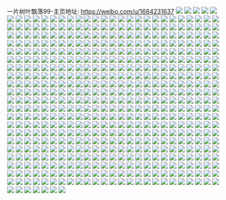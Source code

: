 一片树叶飘落99-主页地址: https://weibo.com/u/1684231637 
![](https://wx4.sinaimg.cn/mw2000/646355d5ly1h9kigcrypsj21o0280b2d.jpg) 
![](https://wx4.sinaimg.cn/mw2000/646355d5ly1h9kigflo78j21o0280npf.jpg) 
![](https://wx4.sinaimg.cn/mw2000/646355d5ly1h9kighorqaj22802yob2b.jpg) 
![](https://wx4.sinaimg.cn/mw2000/646355d5ly1h9kigk0htmj21o0280nph.jpg) 
![](https://wx4.sinaimg.cn/mw2000/646355d5ly1h9kigmi96xj22802you0z.jpg) 
![](https://wx4.sinaimg.cn/mw2000/646355d5ly1h9kigochalj22801o0npf.jpg) 
![](https://wx4.sinaimg.cn/mw2000/646355d5ly1h9kigq9vq2j21o0280npf.jpg) 
![](https://wx4.sinaimg.cn/mw2000/646355d5ly1h9kigrd4dqj21o0280x6q.jpg) 
![](https://wx4.sinaimg.cn/mw2000/646355d5ly1h9kigs200lj21o0280hdt.jpg) 
![](https://wx4.sinaimg.cn/mw2000/646355d5ly1h9kiknyrptj20u0140126.jpg) 
![](https://wx4.sinaimg.cn/mw2000/646355d5ly1h9kig9hw0wj23402c0npe.jpg) 
![](https://wx4.sinaimg.cn/mw2000/646355d5ly1h9kihrwtxmj22801o0kjl.jpg) 
![](https://wx4.sinaimg.cn/mw2000/646355d5ly1h8pxxrobrej20tz139gw0.jpg) 
![](https://wx4.sinaimg.cn/mw2000/646355d5ly1h8pxttciffj22802yo1kz.jpg) 
![](https://wx4.sinaimg.cn/mw2000/646355d5ly1h8pxxs34sij20u0140dpk.jpg) 
![](https://wx4.sinaimg.cn/mw2000/646355d5ly1h5lpmn5jdwj22802yox6s.jpg) 
![](https://wx4.sinaimg.cn/mw2000/646355d5ly1h5lplrebc3j21o0280x6r.jpg) 
![](https://wx4.sinaimg.cn/mw2000/646355d5ly1h5lplhp803j21o02804qt.jpg) 
![](https://wx4.sinaimg.cn/mw2000/646355d5ly1h5lplvd5xcj21o02807wk.jpg) 
![](https://wx4.sinaimg.cn/mw2000/646355d5ly1h5lpl8ctdpj21o02801l0.jpg) 
![](https://wx4.sinaimg.cn/mw2000/646355d5ly1h5lplyi9txj21o0280hdv.jpg) 
![](https://wx4.sinaimg.cn/mw2000/646355d5ly1h5lpmvgdtmj22802yoe84.jpg) 
![](https://wx4.sinaimg.cn/mw2000/646355d5ly1h5lpm53473j21o02807wl.jpg) 
![](https://wx4.sinaimg.cn/mw2000/646355d5ly1h5lpll23q1j21ly236u0z.jpg) 
![](https://wx4.sinaimg.cn/mw2000/646355d5ly1h5lpm9tzksj22802you10.jpg) 
![](https://wx4.sinaimg.cn/mw2000/646355d5ly1h5lplodf4dj21o0280x6r.jpg) 
![](https://wx4.sinaimg.cn/mw2000/646355d5ly1h5lpl53ho4j22802yokjo.jpg) 
![](https://wx4.sinaimg.cn/mw2000/646355d5ly1h5lpm1fjdkj21o0280u0z.jpg) 
![](https://wx4.sinaimg.cn/mw2000/646355d5ly1h5lpmhokp9j21o0280kjn.jpg) 
![](https://wx4.sinaimg.cn/mw2000/646355d5ly1h5lpmztbjrj22802yonpg.jpg) 
![](https://wx4.sinaimg.cn/mw2000/646355d5ly1h4afxdw7uuj22802yonpg.jpg) 
![](https://wx4.sinaimg.cn/mw2000/646355d5ly1h4afxgt16fj21o02801ky.jpg) 
![](https://wx4.sinaimg.cn/mw2000/646355d5ly1h4afxb57auj228030vx6s.jpg) 
![](https://wx4.sinaimg.cn/mw2000/646355d5ly1h4afxf15ddj21o0280hdu.jpg) 
![](https://wx4.sinaimg.cn/mw2000/646355d5ly1h4ag27ckdlj20u0127tu9.jpg) 
![](https://wx4.sinaimg.cn/mw2000/646355d5ly1h4afx7hskcj21o0280u0x.jpg) 
![](https://wx4.sinaimg.cn/mw2000/646355d5ly1h4ag0g3d8gj21o02807wi.jpg) 
![](https://wx4.sinaimg.cn/mw2000/646355d5ly1h4afxkhyukj227y2wy4qs.jpg) 
![](https://wx4.sinaimg.cn/mw2000/646355d5ly1h4afxfyltij21o02801ky.jpg) 
![](https://wx4.sinaimg.cn/mw2000/646355d5ly1h4afxlcphzj21o02801ky.jpg) 
![](https://wx4.sinaimg.cn/mw2000/646355d5ly1h4afxnm09lj227p2uynpg.jpg) 
![](https://wx4.sinaimg.cn/mw2000/646355d5ly1h4afxhn2zhj21o0280e82.jpg) 
![](https://wx4.sinaimg.cn/mw2000/646355d5ly1h4ag0jdk80j22802yohdw.jpg) 
![](https://wx4.sinaimg.cn/mw2000/646355d5ly1h4afxorn7hj21o02804qq.jpg) 
![](https://wx4.sinaimg.cn/mw2000/646355d5ly1h4afxqg6aej22802yo7wi.jpg) 
![](https://wx4.sinaimg.cn/mw2000/646355d5ly1h4afxrcb2yj22c0340npe.jpg) 
![](https://wx4.sinaimg.cn/mw2000/646355d5ly1h4ag0krlj9j21o0280qv6.jpg) 
![](https://wx4.sinaimg.cn/mw2000/646355d5ly1h4ag1e024wj21o0280x6p.jpg) 
![](https://wx4.sinaimg.cn/mw2000/646355d5ly1h4afpeaz9fj228030rx6r.jpg) 
![](https://wx4.sinaimg.cn/mw2000/646355d5ly1h4afpux5lhj21jk15o4qp.jpg) 
![](https://wx4.sinaimg.cn/mw2000/646355d5ly1h4afpbgt3aj2280327x6s.jpg) 
![](https://wx4.sinaimg.cn/mw2000/646355d5ly1h4afpkititj224w2ve4qs.jpg) 
![](https://wx4.sinaimg.cn/mw2000/646355d5ly1h4afpugabhj21o02804qq.jpg) 
![](https://wx4.sinaimg.cn/mw2000/646355d5ly1h4afo4f9uuj22802yonpg.jpg) 
![](https://wx4.sinaimg.cn/mw2000/646355d5ly1h4afpvdjz9j20u00suapw.jpg) 
![](https://wx4.sinaimg.cn/mw2000/646355d5ly1h4afppc5icj21o0280b2a.jpg) 
![](https://wx4.sinaimg.cn/mw2000/646355d5ly1h4afpoat13j22802yohdw.jpg) 
![](https://wx4.sinaimg.cn/mw2000/646355d5ly1h4afpgy87dj22802ubkjo.jpg) 
![](https://wx4.sinaimg.cn/mw2000/646355d5ly1h3b7qrrvbij21k022o1kx.jpg) 
![](https://wx4.sinaimg.cn/mw2000/646355d5ly1h3b7qsk6b3j21yb2y1e82.jpg) 
![](https://wx4.sinaimg.cn/mw2000/646355d5ly1h3b7qr888mj21mb22o7wh.jpg) 
![](https://wx4.sinaimg.cn/mw2000/646355d5ly1h3b7qt4e53j222o3404qp.jpg) 
![](https://wx4.sinaimg.cn/mw2000/646355d5ly1h3b7qub7aaj222o340u0x.jpg) 
![](https://wx4.sinaimg.cn/mw2000/646355d5ly1h3b7r9nfkzj220732qhdt.jpg) 
![](https://wx4.sinaimg.cn/mw2000/646355d5ly1h2uf8stbupj20j40j43zj.jpg) 
![](https://wx4.sinaimg.cn/mw2000/646355d5ly1h2uf8t0clvj20j40j4t9f.jpg) 
![](https://wx4.sinaimg.cn/mw2000/646355d5ly1h2uf8t5xidj20j40j4dge.jpg) 
![](https://wx4.sinaimg.cn/mw2000/646355d5ly1h2ugaj56o2j20tu13uako.jpg) 
![](https://wx4.sinaimg.cn/mw2000/646355d5ly1h2ugag12ozj20u015q7le.jpg) 
![](https://wx4.sinaimg.cn/mw2000/646355d5ly1h2ugaioa01j20tu13u14g.jpg) 
![](https://wx4.sinaimg.cn/mw2000/646355d5ly1h2uf8xn2muj20ku0kugnk.jpg) 
![](https://wx4.sinaimg.cn/mw2000/646355d5ly1h2uf8slp6mj20ku0ku769.jpg) 
![](https://wx4.sinaimg.cn/mw2000/646355d5ly1h2uf8xt5hej20ku0kugnl.jpg) 
![](https://wx4.sinaimg.cn/mw2000/646355d5ly1h22o3g0vzij20u01hcanj.jpg) 
![](https://wx4.sinaimg.cn/mw2000/646355d5ly1h1od1f45q6j234022oqv5.jpg) 
![](https://wx4.sinaimg.cn/mw2000/646355d5ly1gzp4vswk66j20tb0n3wly.jpg) 
![](https://wx4.sinaimg.cn/mw2000/646355d5ly1gzp4vsmam4j20u00qxjy2.jpg) 
![](https://wx4.sinaimg.cn/mw2000/646355d5ly1gzjr2624cdj21o02801ky.jpg) 
![](https://wx4.sinaimg.cn/mw2000/646355d5ly1gzhnctr5wnj21hc0u0dr7.jpg) 
![](https://wx4.sinaimg.cn/mw2000/646355d5ly1gzhncsos4zj20po19mgt7.jpg) 
![](https://wx4.sinaimg.cn/mw2000/646355d5ly1gzhnct15p9j21010kadlc.jpg) 
![](https://wx4.sinaimg.cn/mw2000/646355d5ly1gzhnctikvhj20u01hcaj1.jpg) 
![](https://wx4.sinaimg.cn/mw2000/646355d5ly1gzhncsvxz8j21hc0u0n4r.jpg) 
![](https://wx4.sinaimg.cn/mw2000/646355d5ly1gzhnctx83rj210g0ki43s.jpg) 
![](https://wx4.sinaimg.cn/mw2000/646355d5ly1gzerjorys9j20u0159te5.jpg) 
![](https://wx4.sinaimg.cn/mw2000/646355d5ly1gzerjnwxnqj20zk0qoq9p.jpg) 
![](https://wx4.sinaimg.cn/mw2000/646355d5ly1gzerjo31ilj21400u07a4.jpg) 
![](https://wx4.sinaimg.cn/mw2000/646355d5ly1gzerjo8c0aj20u0140gu0.jpg) 
![](https://wx4.sinaimg.cn/mw2000/646355d5ly1gzerjog017j20u0140wnr.jpg) 
![](https://wx4.sinaimg.cn/mw2000/646355d5ly1gzerjomnbqj20u00zqwkx.jpg) 
![](https://wx4.sinaimg.cn/mw2000/646355d5ly1gzerjozne9j20u0190799.jpg) 
![](https://wx4.sinaimg.cn/mw2000/646355d5ly1gzerjnp5tqj20u00u0gpl.jpg) 
![](https://wx4.sinaimg.cn/mw2000/646355d5ly1gzerjp64r8j20u014010h.jpg) 
![](https://wx4.sinaimg.cn/mw2000/646355d5ly1gzerjpc3uqj20u0140jx4.jpg) 
![](https://wx4.sinaimg.cn/mw2000/646355d5ly1gzeru3dcqyj21400u0x5p.jpg) 
![](https://wx4.sinaimg.cn/mw2000/646355d5ly1gzeru46n9ij22801o07wj.jpg) 
![](https://wx4.sinaimg.cn/mw2000/646355d5ly1gzeru51sj8j22801o04qr.jpg) 
![](https://wx4.sinaimg.cn/mw2000/646355d5ly1gzeru5va0fj21o0280hdu.jpg) 
![](https://wx4.sinaimg.cn/mw2000/646355d5ly1gzeru6vh8sj22801o0qv7.jpg) 
![](https://wx4.sinaimg.cn/mw2000/646355d5ly1gzeru7q9omj21o0280b2b.jpg) 
![](https://wx4.sinaimg.cn/mw2000/646355d5ly1gz4rkt36w2j22802yox6q.jpg) 
![](https://wx4.sinaimg.cn/mw2000/646355d5ly1gz4rktqyelj217m0wqqho.jpg) 
![](https://wx4.sinaimg.cn/mw2000/646355d5ly1gz4rku96ifj21o0280e82.jpg) 
![](https://wx4.sinaimg.cn/mw2000/646355d5ly1gz4rl5ujo9j21o0280qv5.jpg) 
![](https://wx4.sinaimg.cn/mw2000/646355d5ly1gz4rkwto5lj21o0280x6p.jpg) 
![](https://wx4.sinaimg.cn/mw2000/646355d5ly1gz4rkxq7faj22c0340b2a.jpg) 
![](https://wx4.sinaimg.cn/mw2000/646355d5ly1gz4rkywmmfj22c03401kz.jpg) 
![](https://wx4.sinaimg.cn/mw2000/646355d5ly1gz4rl060cej22801o0b2a.jpg) 
![](https://wx4.sinaimg.cn/mw2000/646355d5ly1gz4rl12wxzj21o0280e82.jpg) 
![](https://wx4.sinaimg.cn/mw2000/646355d5ly1gz4rl2rszij22c03401kz.jpg) 
![](https://wx4.sinaimg.cn/mw2000/646355d5ly1gz4rl4841mj22c0340qv7.jpg) 
![](https://wx4.sinaimg.cn/mw2000/646355d5ly1gz4rl58twij22801o0b2a.jpg) 
![](https://wx4.sinaimg.cn/mw2000/646355d5ly1gz4rl6he6lj21o02807wi.jpg) 
![](https://wx4.sinaimg.cn/mw2000/646355d5ly1gz4rl79ly1j23402c0npe.jpg) 
![](https://wx4.sinaimg.cn/mw2000/646355d5ly1gz4rl8apljj21o0280x6p.jpg) 
![](https://wx4.sinaimg.cn/mw2000/646355d5ly1gz4rl9xbmqj21o0280kjn.jpg) 
![](https://wx4.sinaimg.cn/mw2000/646355d5ly1gz4rmurx13j22801o01ky.jpg) 
![](https://wx4.sinaimg.cn/mw2000/646355d5ly1gz4rng98j3j20zo1bkkfp.jpg) 
![](https://wx4.sinaimg.cn/mw2000/646355d5ly1gyyeaimk39j20u01ikq8l.jpg) 
![](https://wx4.sinaimg.cn/mw2000/646355d5ly1gyxeget72jj21o0280qv7.jpg) 
![](https://wx4.sinaimg.cn/mw2000/646355d5ly1gyxegflaycj21xp2kwe82.jpg) 
![](https://wx4.sinaimg.cn/mw2000/646355d5ly1gyxeghu0s0j223z2nz1kz.jpg) 
![](https://wx4.sinaimg.cn/mw2000/646355d5ly1gyxegghep9j21901gm7wh.jpg) 
![](https://wx4.sinaimg.cn/mw2000/646355d5ly1gyxegk8ze5j22802yohdu.jpg) 
![](https://wx4.sinaimg.cn/mw2000/646355d5ly1gyxegh47u8j227k2y7npe.jpg) 
![](https://wx4.sinaimg.cn/mw2000/646355d5ly1gyxegimapqj227k2y71kz.jpg) 
![](https://wx4.sinaimg.cn/mw2000/646355d5ly1gyxegg2zapj21o02i0kjl.jpg) 
![](https://wx4.sinaimg.cn/mw2000/646355d5ly1gyxegjm1q3j22802r71kz.jpg) 
![](https://wx4.sinaimg.cn/mw2000/646355d5ly1gyo567f1djj21400u0gua.jpg) 
![](https://wx4.sinaimg.cn/mw2000/646355d5ly1gyo5676n67j21400u079k.jpg) 
![](https://wx4.sinaimg.cn/mw2000/646355d5ly1gyaykygiqzj22560zou0x.jpg) 
![](https://wx4.sinaimg.cn/mw2000/646355d5ly1gyayl0njz0j208x06o0sr.jpg) 
![](https://wx4.sinaimg.cn/mw2000/646355d5ly1gxxlq3p1ipj23402c0npe.jpg) 
![](https://wx4.sinaimg.cn/mw2000/646355d5ly1gxxlq2azybj23402e2npe.jpg) 
![](https://wx4.sinaimg.cn/mw2000/646355d5ly1gxxlq4rrktj21o02801ky.jpg) 
![](https://wx4.sinaimg.cn/mw2000/646355d5ly1gxxlq2pfz0j21wv2717wi.jpg) 
![](https://wx4.sinaimg.cn/mw2000/646355d5ly1gxij33v4vlj22802yo7wi.jpg) 
![](https://wx4.sinaimg.cn/mw2000/646355d5ly1gx03omks90j21400u01kx.jpg) 
![](https://wx4.sinaimg.cn/mw2000/646355d5ly1gx03onbr3nj21o0280e83.jpg) 
![](https://wx4.sinaimg.cn/mw2000/646355d5ly1gx03olyhcxj22801o0u0y.jpg) 
![](https://wx4.sinaimg.cn/mw2000/646355d5ly1gx03oo5mfej21o0280e83.jpg) 
![](https://wx4.sinaimg.cn/mw2000/646355d5ly1gx03prh8zgj20u01000xc.jpg) 
![](https://wx4.sinaimg.cn/mw2000/646355d5ly1gx03pro99xj20u012uahs.jpg) 
![](https://wx4.sinaimg.cn/mw2000/001PYRAply1gveweljfr0j62801o07wi02.jpg) 
![](https://wx4.sinaimg.cn/mw2000/001PYRAply1gvewejl0efj62801o0npe02.jpg) 
![](https://wx4.sinaimg.cn/mw2000/001PYRAply1gvewei61o6j61o0280e8202.jpg) 
![](https://wx4.sinaimg.cn/mw2000/001PYRAply1gvewej41enj61o0280b2a02.jpg) 
![](https://wx4.sinaimg.cn/mw2000/001PYRAply1gvewekjomoj62802yoe8302.jpg) 
![](https://wx4.sinaimg.cn/mw2000/001PYRAply1gveweh209gj61j220ib2a02.jpg) 
![](https://wx4.sinaimg.cn/mw2000/001PYRAply1gvewejzjbvj61o0280x6q02.jpg) 
![](https://wx4.sinaimg.cn/mw2000/001PYRAply1gvewel28j5j62802yob2b02.jpg) 
![](https://wx4.sinaimg.cn/mw2000/001PYRAply1gvewen5vfpj62802yoe8302.jpg) 
![](https://wx4.sinaimg.cn/mw2000/001PYRAply1gvewem42mtj62801o0b2a02.jpg) 
![](https://wx4.sinaimg.cn/mw2000/001PYRAply1gvewemikbrj62801o0npd02.jpg) 
![](https://wx4.sinaimg.cn/mw2000/001PYRAply1gvewfg0p6mj61o0280u0y02.jpg) 
![](https://wx4.sinaimg.cn/mw2000/001PYRAply1gvewff5lz1j61o02801ky02.jpg) 
![](https://wx4.sinaimg.cn/mw2000/001PYRAply1gvagndg87oj61o02807wi02.jpg) 
![](https://wx4.sinaimg.cn/mw2000/001PYRAply1gvagndzi0nj61o0280b2a02.jpg) 
![](https://wx4.sinaimg.cn/mw2000/001PYRAply1gvagnekvf0j61o0280e8202.jpg) 
![](https://wx4.sinaimg.cn/mw2000/001PYRAply1gv7egzhxd9j62802yo4qr02.jpg) 
![](https://wx4.sinaimg.cn/mw2000/001PYRAply1gv7ehx724xj62c03407wi02.jpg) 
![](https://wx4.sinaimg.cn/mw2000/001PYRAply1gv4w1e4ifyj62802zrb2a02.jpg) 
![](https://wx4.sinaimg.cn/mw2000/001PYRAply1gv4vya3d9ij60s30xudni02.jpg) 
![](https://wx4.sinaimg.cn/mw2000/646355d5ly1gv4w1det7pj21o0280b29.jpg) 
![](https://wx4.sinaimg.cn/mw2000/001PYRAply1gv4w1bwjjzj61o0280e8102.jpg) 
![](https://wx4.sinaimg.cn/mw2000/001PYRAply1gv4w1gav0hj62go340u0y02.jpg) 
![](https://wx4.sinaimg.cn/mw2000/646355d5ly1gv4w1eunmuj21o0280x6p.jpg) 
![](https://wx4.sinaimg.cn/mw2000/001PYRAply1gv4w2v8v1oj61o02801ky02.jpg) 
![](https://wx4.sinaimg.cn/mw2000/001PYRAply1gv4w1fiy02j61ns26ahdu02.jpg) 
![](https://wx4.sinaimg.cn/mw2000/001PYRAply1gv4w2urk99j61o0280x6p02.jpg) 
![](https://wx4.sinaimg.cn/mw2000/001PYRAply1gv3tnsxjjaj60u0140k7n02.jpg) 
![](https://wx4.sinaimg.cn/mw2000/001PYRAply1gv3tnsjdeej62802yoqv602.jpg) 
![](https://wx4.sinaimg.cn/mw2000/001PYRAply1gv3tnuapm5j62802you0y02.jpg) 
![](https://wx4.sinaimg.cn/mw2000/001PYRAply1gv3tntogfnj62802yonpe02.jpg) 
![](https://wx4.sinaimg.cn/mw2000/001PYRAply1gv3tnw88b1j61o0280u0x02.jpg) 
![](https://wx4.sinaimg.cn/mw2000/001PYRAply1gv3tnvr9mcj62802yob2b02.jpg) 
![](https://wx4.sinaimg.cn/mw2000/001PYRAply1gv3tw2gyj7j60u01407jt02.jpg) 
![](https://wx4.sinaimg.cn/mw2000/001PYRAply1gv3tw24e6aj61l622dnpe02.jpg) 
![](https://wx4.sinaimg.cn/mw2000/001PYRAply1gv3twuhjbnj61o0280e8202.jpg) 
![](https://wx4.sinaimg.cn/mw2000/001PYRAply1guzwucve7fj62802yoqv702.jpg) 
![](https://wx4.sinaimg.cn/mw2000/001PYRAply1guzwudm5sdj61o0280npe02.jpg) 
![](https://wx4.sinaimg.cn/mw2000/001PYRAply1guzwug25joj62802yohdv02.jpg) 
![](https://wx4.sinaimg.cn/mw2000/001PYRAply1guzwuhrpsdj61o0280e8202.jpg) 
![](https://wx4.sinaimg.cn/mw2000/001PYRAply1guzwuh2uk0j62802yohdv02.jpg) 
![](https://wx4.sinaimg.cn/mw2000/001PYRAply1guzwuig2ofj61o02801ky02.jpg) 
![](https://wx4.sinaimg.cn/mw2000/001PYRAply1guzwukck65j61o0280qv502.jpg) 
![](https://wx4.sinaimg.cn/mw2000/001PYRAply1guzwul24trj61o02804qq02.jpg) 
![](https://wx4.sinaimg.cn/mw2000/001PYRAply1guzwubi5muj62802yo1l002.jpg) 
![](https://wx4.sinaimg.cn/mw2000/001PYRAply1gtvyy90zb3j62802yo1kz02.jpg) 
![](https://wx4.sinaimg.cn/mw2000/001PYRAply1gtvyydlba6j62802yoqv602.jpg) 
![](https://wx4.sinaimg.cn/mw2000/001PYRAply1gtvyy9vbq1j62802yo1kz02.jpg) 
![](https://wx4.sinaimg.cn/mw2000/001PYRAply1gtvyybhnkvj62802yo1kz02.jpg) 
![](https://wx4.sinaimg.cn/mw2000/001PYRAply1gtvyyeegq7j62802yo1kz02.jpg) 
![](https://wx4.sinaimg.cn/mw2000/001PYRAply1gtvz3en7rqj62802yo1kz02.jpg) 
![](https://wx4.sinaimg.cn/mw2000/001PYRAply1gtvyyf1ewoj61o0280e8202.jpg) 
![](https://wx4.sinaimg.cn/mw2000/001PYRAply1gtvyyg2rnfj6341341hdw02.jpg) 
![](https://wx4.sinaimg.cn/mw2000/001PYRAply1gtvyy87trkj61o0280hdu02.jpg) 
![](https://wx4.sinaimg.cn/mw2000/001PYRAply1gtvyzwzzp7j62801o0u0y02.jpg) 
![](https://wx4.sinaimg.cn/mw2000/001PYRAply1gtvyzxkhh0j62801o0kjm02.jpg) 
![](https://wx4.sinaimg.cn/mw2000/001PYRAply1gtvyzyal1tj62802yox6q02.jpg) 
![](https://wx4.sinaimg.cn/mw2000/001PYRAply1gtvyzz3qqhj62802yo1kz02.jpg) 
![](https://wx4.sinaimg.cn/mw2000/001PYRAply1gtvyzzuwtkj61o02801ky02.jpg) 
![](https://wx4.sinaimg.cn/mw2000/001PYRAply1gtvyzvry98j61o0280u0y02.jpg) 
![](https://wx4.sinaimg.cn/mw2000/001PYRAply1gtvz00etcxj61o0280npe02.jpg) 
![](https://wx4.sinaimg.cn/mw2000/001PYRAply1gtvz012bmhj62801o0x6q02.jpg) 
![](https://wx4.sinaimg.cn/mw2000/001PYRAply1gtvz26gte1j62802yo4qr02.jpg) 
![](https://wx4.sinaimg.cn/mw2000/646355d5ly1gtd1q366dtj21o0280b2a.jpg) 
![](https://wx4.sinaimg.cn/mw2000/646355d5ly1gtd1ptq27aj21o0280x6p.jpg) 
![](https://wx4.sinaimg.cn/mw2000/646355d5ly1gtd1quyzjtj21o0280e82.jpg) 
![](https://wx4.sinaimg.cn/mw2000/646355d5ly1gtd1qon7nmj21o0280x6p.jpg) 
![](https://wx4.sinaimg.cn/mw2000/646355d5ly1gtd1rietlsj21o0280hdu.jpg) 
![](https://wx4.sinaimg.cn/mw2000/646355d5ly1gtd1uhyyp5j22802yo1kz.jpg) 
![](https://wx4.sinaimg.cn/mw2000/646355d5ly1gtd1rjthu9j21o02807wi.jpg) 
![](https://wx4.sinaimg.cn/mw2000/646355d5ly1gtd1pzd35gj22802yo1kz.jpg) 
![](https://wx4.sinaimg.cn/mw2000/646355d5ly1gtd1pxuzpvj22802yo4qr.jpg) 
![](https://wx4.sinaimg.cn/mw2000/646355d5ly1gtd1pv2ufrj22802yo4qr.jpg) 
![](https://wx4.sinaimg.cn/mw2000/646355d5ly1gtd1pwfya1j22802you0y.jpg) 
![](https://wx4.sinaimg.cn/mw2000/646355d5ly1gtd1qt7hmqj21o02801ky.jpg) 
![](https://wx4.sinaimg.cn/mw2000/646355d5ly1gtd1q0rl58j22802yo1kz.jpg) 
![](https://wx4.sinaimg.cn/mw2000/646355d5ly1gtd1qrzdf8j21o0280qv5.jpg) 
![](https://wx4.sinaimg.cn/mw2000/646355d5ly1gtd1q20zoyj22802yo4qr.jpg) 
![](https://wx4.sinaimg.cn/mw2000/646355d5ly1gt40uw1ry3j20u012877v.jpg) 
![](https://wx4.sinaimg.cn/mw2000/646355d5ly1gt40uwha17j21400u014s.jpg) 
![](https://wx4.sinaimg.cn/mw2000/646355d5ly1gt40uw7jhij21400u0al1.jpg) 
![](https://wx4.sinaimg.cn/mw2000/646355d5ly1gt40uvwbnhj21400u0135.jpg) 
![](https://wx4.sinaimg.cn/mw2000/646355d5ly1gt40uwydopj21400u0dpi.jpg) 
![](https://wx4.sinaimg.cn/mw2000/646355d5ly1gt40uwq077j20uq0u0td6.jpg) 
![](https://wx4.sinaimg.cn/mw2000/646355d5ly1gt40ux4xqej21400u0ak3.jpg) 
![](https://wx4.sinaimg.cn/mw2000/646355d5ly1gt40uxb4zlj20u0140k0d.jpg) 
![](https://wx4.sinaimg.cn/mw2000/001PYRAply1gt40uxjodij60u01407ip02.jpg) 
![](https://wx4.sinaimg.cn/mw2000/646355d5ly1gt1bawhndgj21o02807wi.jpg) 
![](https://wx4.sinaimg.cn/mw2000/646355d5ly1gt1bdm3n4ij21o0280qv6.jpg) 
![](https://wx4.sinaimg.cn/mw2000/646355d5ly1gt1baxcomcj21o0280u0y.jpg) 
![](https://wx4.sinaimg.cn/mw2000/646355d5ly1gt1bavs1unj21o02801kz.jpg) 
![](https://wx4.sinaimg.cn/mw2000/646355d5ly1gt1bazxi3sj21o0280b2a.jpg) 
![](https://wx4.sinaimg.cn/mw2000/646355d5ly1gt1bdnkbpmj21o02807wi.jpg) 
![](https://wx4.sinaimg.cn/mw2000/001PYRAply1gt1baz2ht0j61o0280x6q02.jpg) 
![](https://wx4.sinaimg.cn/mw2000/646355d5ly1gt1bdmumeej21o02807wi.jpg) 
![](https://wx4.sinaimg.cn/mw2000/646355d5ly1gt1bdohtboj21o0280hdv.jpg) 
![](https://wx4.sinaimg.cn/mw2000/646355d5ly1gsspu7iotpj21s92do1kx.jpg) 
![](https://wx4.sinaimg.cn/mw2000/646355d5ly1gsspu7vdqej21s92do1kx.jpg) 
![](https://wx4.sinaimg.cn/mw2000/646355d5ly1gspx64n3hnj20u00y7nfm.jpg) 
![](https://wx4.sinaimg.cn/mw2000/646355d5ly1gsmrg73p5rj20u0140tr3.jpg) 
![](https://wx4.sinaimg.cn/mw2000/646355d5ly1gslhanq8uoj22802yo4qr.jpg) 
![](https://wx4.sinaimg.cn/mw2000/646355d5ly1gslhalai80j21o0230x6p.jpg) 
![](https://wx4.sinaimg.cn/mw2000/646355d5ly1gslhaqxmphj21o02801ky.jpg) 
![](https://wx4.sinaimg.cn/mw2000/646355d5ly1gslhas4llij21o02801ky.jpg) 
![](https://wx4.sinaimg.cn/mw2000/646355d5ly1gslhapeqt2j228032f7wj.jpg) 
![](https://wx4.sinaimg.cn/mw2000/646355d5ly1gslhatfc27j21o02804qq.jpg) 
![](https://wx4.sinaimg.cn/mw2000/001PYRAply1gslhauswyxj61o0280e8202.jpg) 
![](https://wx4.sinaimg.cn/mw2000/646355d5ly1gslhawuimij21o0280b2a.jpg) 
![](https://wx4.sinaimg.cn/mw2000/646355d5ly1gslhaziuruj21o02807wj.jpg) 
![](https://wx4.sinaimg.cn/mw2000/646355d5ly1gsk90uasgnj20u0140wlt.jpg) 
![](https://wx4.sinaimg.cn/mw2000/646355d5ly1gsdg60112gj20u01407ex.jpg) 
![](https://wx4.sinaimg.cn/mw2000/646355d5ly1gsdg60nj1zj20u0140wll.jpg) 
![](https://wx4.sinaimg.cn/mw2000/646355d5ly1grtfdq2ab9j20wh0usq6v.jpg) 
![](https://wx4.sinaimg.cn/mw2000/646355d5ly1grtfdq748vj20c80bfdgi.jpg) 
![](https://wx4.sinaimg.cn/mw2000/b10c1bc2ly1grsdnoyq4yg20j60j6wmg.jpg) 
![](https://wx4.sinaimg.cn/mw2000/646355d5ly1gqssonj6adj20hs0gwtab.jpg) 
![](https://wx4.sinaimg.cn/mw2000/646355d5ly1gpifiu09qlj213n0pp7rt.jpg) 
![](https://wx4.sinaimg.cn/mw2000/646355d5ly1gp88b1ceukj21o02807wi.jpg) 
![](https://wx4.sinaimg.cn/mw2000/646355d5ly1gp88b1xzefj224o2oou0x.jpg) 
![](https://wx4.sinaimg.cn/mw2000/646355d5ly1gp88b2qwaxj21o02yo7wi.jpg) 
![](https://wx4.sinaimg.cn/mw2000/646355d5ly1gp88b0nbdoj21o0280qv5.jpg) 
![](https://wx4.sinaimg.cn/mw2000/646355d5ly1gp88b3bi10j21j92034qp.jpg) 
![](https://wx4.sinaimg.cn/mw2000/646355d5ly1gp88b4vyhkj20u00u0jxt.jpg) 
![](https://wx4.sinaimg.cn/mw2000/646355d5ly1gp88b5duruj21o0280x6p.jpg) 
![](https://wx4.sinaimg.cn/mw2000/646355d5ly1gp88b793wmj222o340e82.jpg) 
![](https://wx4.sinaimg.cn/mw2000/646355d5ly1gp88pbtvbij2340340b2d.jpg) 
![](https://wx4.sinaimg.cn/mw2000/646355d5ly1gp88pd81fwj22801o0qv5.jpg) 
![](https://wx4.sinaimg.cn/mw2000/646355d5ly1gp88pe3fggj21o02801kz.jpg) 
![](https://wx4.sinaimg.cn/mw2000/646355d5ly1gp88pfwaplj22c03401kz.jpg) 
![](https://wx4.sinaimg.cn/mw2000/646355d5ly1gp88phpf0ej21o0280kjm.jpg) 
![](https://wx4.sinaimg.cn/mw2000/646355d5ly1gp88pisiqhj21o02yo1kz.jpg) 
![](https://wx4.sinaimg.cn/mw2000/646355d5ly1gp88pjmhomj21o0280qv6.jpg) 
![](https://wx4.sinaimg.cn/mw2000/646355d5ly1gp88pkhya3j21o02807wj.jpg) 
![](https://wx4.sinaimg.cn/mw2000/646355d5ly1gp88pkw4gwj21400u0gua.jpg) 
![](https://wx4.sinaimg.cn/mw2000/646355d5ly1gp88qqum46j20u01407eq.jpg) 
![](https://wx4.sinaimg.cn/mw2000/646355d5ly1gp85hbcda7j20u01404qq.jpg) 
![](https://wx4.sinaimg.cn/mw2000/646355d5ly1gog9yukw2fj21o0280e83.jpg) 
![](https://wx4.sinaimg.cn/mw2000/646355d5ly1gog9ywau6rj21o02804qr.jpg) 
![](https://wx4.sinaimg.cn/mw2000/646355d5ly1gog9yyxt3hj22801o0b2a.jpg) 
![](https://wx4.sinaimg.cn/mw2000/646355d5ly1gie04dmtb8j21ne2you0y.jpg) 
![](https://wx4.sinaimg.cn/mw2000/646355d5ly1gie04e96duj20s70lj1kx.jpg) 
![](https://wx4.sinaimg.cn/mw2000/646355d5ly1gie04elrn3j20tx110ah9.jpg) 
![](https://wx4.sinaimg.cn/mw2000/646355d5ly1gie04f0hejj213p0sjqv5.jpg) 
![](https://wx4.sinaimg.cn/mw2000/646355d5ly1gie04fsgv6j21o02yoe83.jpg) 
![](https://wx4.sinaimg.cn/mw2000/646355d5ly1gie04hhah8j21o02yohe2.jpg) 
![](https://wx4.sinaimg.cn/mw2000/646355d5ly1gie04ivgc7j21o02yohdw.jpg) 
![](https://wx4.sinaimg.cn/mw2000/646355d5ly1gie04jfry2j21l516v4qp.jpg) 
![](https://wx4.sinaimg.cn/mw2000/646355d5ly1gie04kch6dj21m62you10.jpg) 
![](https://wx4.sinaimg.cn/mw2000/646355d5gy1gi8yxswb3oj21m22yo4qr.jpg) 
![](https://wx4.sinaimg.cn/mw2000/646355d5gy1gi8yxx4pt6j21m62yonpf.jpg) 
![](https://wx4.sinaimg.cn/mw2000/646355d5gy1gi8yxzqshaj21mm2yox6r.jpg) 
![](https://wx4.sinaimg.cn/mw2000/646355d5gy1gi8yy253yrj21mi2yokjn.jpg) 
![](https://wx4.sinaimg.cn/mw2000/646355d5gy1gi8yy4daajj21mq2qj4qr.jpg) 
![](https://wx4.sinaimg.cn/mw2000/646355d5gy1gi8yy6oyvoj21nu2yob2b.jpg) 
![](https://wx4.sinaimg.cn/mw2000/646355d5ly1ghmzummzstj21o02yob2c.jpg) 
![](https://wx4.sinaimg.cn/mw2000/646355d5ly1ghmzup3oyfj21o02yo4qz.jpg) 
![](https://wx4.sinaimg.cn/mw2000/646355d5ly1ghlout2yxnj22c0340kg5.jpg) 
![](https://wx4.sinaimg.cn/mw2000/646355d5ly1ghlourl094j23402c0b29.jpg) 
![](https://wx4.sinaimg.cn/mw2000/646355d5ly1ghlouuk579j22bc3h07wk.jpg) 
![](https://wx4.sinaimg.cn/mw2000/646355d5ly1ghlouomvxlj22c03404qr.jpg) 
![](https://wx4.sinaimg.cn/mw2000/646355d5ly1ghlouqhy6qj21o02yonpf.jpg) 
![](https://wx4.sinaimg.cn/mw2000/646355d5ly1ghlouvz8zgj22c0340hdt.jpg) 
![](https://wx4.sinaimg.cn/mw2000/646355d5ly1ghlouy3ibmj22c0340b2a.jpg) 
![](https://wx4.sinaimg.cn/mw2000/646355d5ly1ghlov0zqgnj22c03401kz.jpg) 
![](https://wx4.sinaimg.cn/mw2000/646355d5ly1ghlov2ps8cj21o0280npe.jpg) 
![](https://wx4.sinaimg.cn/mw2000/646355d5ly1ghipi9sm7ij22c0340u0x.jpg) 
![](https://wx4.sinaimg.cn/mw2000/646355d5ly1ggbvyi33c8j20yi1a0hdu.jpg) 
![](https://wx4.sinaimg.cn/mw2000/646355d5ly1ggbvywbv4pj20u0140npd.jpg) 
![](https://wx4.sinaimg.cn/mw2000/646355d5ly1gg9mso2d4lj217q25s1di.jpg) 
![](https://wx4.sinaimg.cn/mw2000/646355d5ly1gg9msnkz1oj217q25s4io.jpg) 
![](https://wx4.sinaimg.cn/mw2000/646355d5ly1gg9msowolgj217q25sjy2.jpg) 
![](https://wx4.sinaimg.cn/mw2000/646355d5ly1gg9msp6t9kj20lu128ajk.jpg) 
![](https://wx4.sinaimg.cn/mw2000/646355d5ly1gg9msoh1xlj217q25saze.jpg) 
![](https://wx4.sinaimg.cn/mw2000/646355d5ly1gg9msph3cjj217q25sqsq.jpg) 
![](https://wx4.sinaimg.cn/mw2000/646355d5ly1gft224xcn9j21o02yokjn.jpg) 
![](https://wx4.sinaimg.cn/mw2000/646355d5ly1gft227xgdzj21o0280b2b.jpg) 
![](https://wx4.sinaimg.cn/mw2000/646355d5ly1gft221zwv9j21o02hy1kz.jpg) 
![](https://wx4.sinaimg.cn/mw2000/646355d5ly1gfnoqd0uvrj21nv1vru0y.jpg) 
![](https://wx4.sinaimg.cn/mw2000/646355d5ly1gfnor4xe3dj22801o07wj.jpg) 
![](https://wx4.sinaimg.cn/mw2000/646355d5ly1gfcvld4fqlj20yi0yie81.jpg) 
![](https://wx4.sinaimg.cn/mw2000/646355d5ly1gfcvpfpxmmj20yi0yihdt.jpg) 
![](https://wx4.sinaimg.cn/mw2000/646355d5ly1gfcvpgw3iqj20yi1a0npe.jpg) 
![](https://wx4.sinaimg.cn/mw2000/646355d5ly1gf7j0vjtjij21o22yoqv6.jpg) 
![](https://wx4.sinaimg.cn/mw2000/646355d5ly1gepyqx13rhj20yi0yie81.jpg) 
![](https://wx4.sinaimg.cn/mw2000/646355d5ly1gelgy2otl9j22c0340u0y.jpg) 
![](https://wx4.sinaimg.cn/mw2000/646355d5ly1gelgy5qsv5j22c03407wi.jpg) 
![](https://wx4.sinaimg.cn/mw2000/646355d5ly1gefrllzipxj20u0140npd.jpg) 
![](https://wx4.sinaimg.cn/mw2000/646355d5ly1gefrejfy2cj20yi0yinpd.jpg) 
![](https://wx4.sinaimg.cn/mw2000/646355d5ly1gefrlnrie9j20u0140b2a.jpg) 
![](https://wx4.sinaimg.cn/mw2000/646355d5ly1gefrlohi8oj20u0140x6p.jpg) 
![](https://wx4.sinaimg.cn/mw2000/646355d5ly1gefrepxgunj20u01hc1ky.jpg) 
![](https://wx4.sinaimg.cn/mw2000/646355d5ly1gefrllfbn8j20u0140kjl.jpg) 
![](https://wx4.sinaimg.cn/mw2000/646355d5ly1gefrep55egj22801o0kjm.jpg) 
![](https://wx4.sinaimg.cn/mw2000/646355d5ly1gefrehpzkxj21o0280qv6.jpg) 
![](https://wx4.sinaimg.cn/mw2000/646355d5ly1gefrlq1a7xj20u0140kjm.jpg) 
![](https://wx4.sinaimg.cn/mw2000/646355d5ly1geegpa81puj21o02yob2b.jpg) 
![](https://wx4.sinaimg.cn/mw2000/646355d5ly1geegp7x3dxj21o02yonpf.jpg) 
![](https://wx4.sinaimg.cn/mw2000/646355d5ly1geegp8wyrcj21o02yohdu.jpg) 
![](https://wx4.sinaimg.cn/mw2000/646355d5ly1geegperw85j22yo1o04qw.jpg) 
![](https://wx4.sinaimg.cn/mw2000/646355d5ly1geegpcnisdj21o02you0y.jpg) 
![](https://wx4.sinaimg.cn/mw2000/646355d5ly1geegpsf3ssj21o02yob2i.jpg) 
![](https://wx4.sinaimg.cn/mw2000/646355d5ly1geegpuzexjj21o02yob2i.jpg) 
![](https://wx4.sinaimg.cn/mw2000/646355d5ly1geegpqducdj21o02yoe89.jpg) 
![](https://wx4.sinaimg.cn/mw2000/646355d5ly1geegp6c2v4j21o02yonpf.jpg) 
![](https://wx4.sinaimg.cn/mw2000/646355d5ly1ge9mcawzvrj21o02yob2b.jpg) 
![](https://wx4.sinaimg.cn/mw2000/646355d5ly1ge9laoo0zyj20yi0yie81.jpg) 
![](https://wx4.sinaimg.cn/mw2000/646355d5ly1ge9l1avowej20yi1a0kjm.jpg) 
![](https://wx4.sinaimg.cn/mw2000/646355d5ly1ge9l2wu9ctj20yi1a07wi.jpg) 
![](https://wx4.sinaimg.cn/mw2000/646355d5ly1ge9l5pcrg5j20u00u0q8p.jpg) 
![](https://wx4.sinaimg.cn/mw2000/646355d5ly1ge8hxe1z1jj21o0280u0y.jpg) 
![](https://wx4.sinaimg.cn/mw2000/646355d5ly1ge8hxf94wrj21o0280b2b.jpg) 
![](https://wx4.sinaimg.cn/mw2000/646355d5ly1ge8c0w83jzj21400u07wi.jpg) 
![](https://wx4.sinaimg.cn/mw2000/646355d5ly1ge8c0g1p41j20lz1fs4e4.jpg) 
![](https://wx4.sinaimg.cn/mw2000/646355d5ly1ge7ftrubxaj22801o0b2a.jpg) 
![](https://wx4.sinaimg.cn/mw2000/646355d5ly1ge7fttyk3tj21o02804qr.jpg) 
![](https://wx4.sinaimg.cn/mw2000/646355d5ly1ge7ftur54nj21400u0x6p.jpg) 
![](https://wx4.sinaimg.cn/mw2000/646355d5ly1ge7ftx8of9j21o0280e82.jpg) 
![](https://wx4.sinaimg.cn/mw2000/646355d5ly1ge5bb2q0hqj21o0280u0x.jpg) 
![](https://wx4.sinaimg.cn/mw2000/646355d5ly1ge1tlz2fbdj22801o0qv5.jpg) 
![](https://wx4.sinaimg.cn/mw2000/646355d5ly1ge1tlxpitxj21o0280npe.jpg) 
![](https://wx4.sinaimg.cn/mw2000/646355d5ly1ge1qu40ogzj21o02v6e83.jpg) 
![](https://wx4.sinaimg.cn/mw2000/646355d5ly1gdzb2p1hocj21o02yokjo.jpg) 
![](https://wx4.sinaimg.cn/mw2000/646355d5ly1gdzb2rhtv4j21o02yohdv.jpg) 
![](https://wx4.sinaimg.cn/mw2000/646355d5ly1gdzb2tsbedj21o0280hdw.jpg) 
![](https://wx4.sinaimg.cn/mw2000/646355d5ly1gdzb2vsnswj21o0280e84.jpg) 
![](https://wx4.sinaimg.cn/mw2000/646355d5ly1gdzb2mj74fj21o0280e82.jpg) 
![](https://wx4.sinaimg.cn/mw2000/646355d5ly1gdzb2zwzf0j21o02yox6w.jpg) 
![](https://wx4.sinaimg.cn/mw2000/646355d5ly1gdzb322a38j21o02you0z.jpg) 
![](https://wx4.sinaimg.cn/mw2000/646355d5ly1gdzb384789j21o02yo7wv.jpg) 
![](https://wx4.sinaimg.cn/mw2000/646355d5ly1gdzb3drzi3j21o02yo1l4.jpg) 
![](https://wx4.sinaimg.cn/mw2000/646355d5ly1gdxd8cguwqj20u00srnlz.jpg) 
![](https://wx4.sinaimg.cn/mw2000/646355d5ly1gdvdfdz8btj20gj116tfi.jpg) 
![](https://wx4.sinaimg.cn/mw2000/646355d5ly1gdovi77n0rj20u0140qv5.jpg) 
![](https://wx4.sinaimg.cn/mw2000/646355d5ly1gdjaxl6qnij22801o0kjo.jpg) 
![](https://wx4.sinaimg.cn/mw2000/646355d5ly1gdjaxjnddsj22801o0kjn.jpg) 
![](https://wx4.sinaimg.cn/mw2000/646355d5ly1gdjaxm6rj3j21o0280hdu.jpg) 
![](https://wx4.sinaimg.cn/mw2000/646355d5ly1gdjaxpmpsej21o02807wj.jpg) 
![](https://wx4.sinaimg.cn/mw2000/646355d5ly1gdjaxsjz3yj21o02yoqvd.jpg) 
![](https://wx4.sinaimg.cn/mw2000/646355d5ly1gdjaxwim35j21o02yokjv.jpg) 
![](https://wx4.sinaimg.cn/mw2000/646355d5ly1gdjay0sqgej21o02you19.jpg) 
![](https://wx4.sinaimg.cn/mw2000/646355d5ly1gdjay48tjqj21o02yohe6.jpg) 
![](https://wx4.sinaimg.cn/mw2000/646355d5ly1gdjay67pldj21o02801kz.jpg) 
![](https://wx4.sinaimg.cn/mw2000/646355d5ly1gdi9kqkqoej20zk2pd7wh.jpg) 
![](https://wx4.sinaimg.cn/mw2000/646355d5ly1gdi9kr7d5hj217e0sx1kx.jpg) 
![](https://wx4.sinaimg.cn/mw2000/646355d5ly1gdi9krm310j20n01dstf1.jpg) 
![](https://wx4.sinaimg.cn/mw2000/646355d5ly1gdhr6qofp5j21o0280hdu.jpg) 
![](https://wx4.sinaimg.cn/mw2000/646355d5ly1gdhr6puz14j21o02801kz.jpg) 
![](https://wx4.sinaimg.cn/mw2000/646355d5ly1gdcebqedzyj20iw0gfwj4.jpg) 
![](https://wx4.sinaimg.cn/mw2000/646355d5ly1gdcebq5ewoj20po0b3myy.jpg) 
![](https://wx4.sinaimg.cn/mw2000/646355d5ly1gdcebqnqh4j20h01geaga.jpg) 
![](https://wx4.sinaimg.cn/mw2000/646355d5ly1gdcebqyluej20c8096mxp.jpg) 
![](https://wx4.sinaimg.cn/mw2000/646355d5ly1gdc4e9nt4ij21o0280b2a.jpg) 
![](https://wx4.sinaimg.cn/mw2000/646355d5ly1gda5o0kmnuj20sq19jn87.jpg) 
![](https://wx4.sinaimg.cn/mw2000/646355d5ly1gd9rsvodp4j20u0140tt7.jpg) 
![](https://wx4.sinaimg.cn/mw2000/646355d5ly1gd9rwjojlfj21400u04e0.jpg) 
![](https://wx4.sinaimg.cn/mw2000/646355d5ly1gd3rw49yz4j21o02yokjp.jpg) 
![](https://wx4.sinaimg.cn/mw2000/646355d5ly1gd3rxcdty8j21o02yox73.jpg) 
![](https://wx4.sinaimg.cn/mw2000/646355d5ly1gd1v5pyulaj21mp2pkb2b.jpg) 
![](https://wx4.sinaimg.cn/mw2000/646355d5ly1gd1ujly6ymj21o0280kjn.jpg) 
![](https://wx4.sinaimg.cn/mw2000/646355d5ly1gd1ujo1f50j21o02yonpf.jpg) 
![](https://wx4.sinaimg.cn/mw2000/646355d5ly1gd1ujpbod6j21o02yoe82.jpg) 
![](https://wx4.sinaimg.cn/mw2000/a1d3feably1fh7orytsk1j20hs0hsgsa.jpg) 
![](https://wx4.sinaimg.cn/mw2000/646355d5ly1gbfua0klx6j20u0140qms.jpg) 
![](https://wx4.sinaimg.cn/mw2000/646355d5ly1gbfu9yqzj9j20u018b7o9.jpg) 
![](https://wx4.sinaimg.cn/mw2000/646355d5ly1gbc6lpc68fj20u0140wsy.jpg) 
![](https://wx4.sinaimg.cn/mw2000/646355d5ly1gbb7uftjvxj21z42yoe82.jpg) 
![](https://wx4.sinaimg.cn/mw2000/646355d5ly1gb858nphwgj21o0280u0y.jpg) 
![](https://wx4.sinaimg.cn/mw2000/646355d5ly1gb5pejby1kj216m1kwk2n.jpg) 
![](https://wx4.sinaimg.cn/mw2000/646355d5ly1gaxsguj6ugj20u00vudlu.jpg) 
![](https://wx4.sinaimg.cn/mw2000/646355d5ly1gar35rdknvj20u014045b.jpg) 
![](https://wx4.sinaimg.cn/mw2000/646355d5ly1gapof3q5zqj22802807wj.jpg) 
![](https://wx4.sinaimg.cn/mw2000/646355d5ly1gapof48wpyj20m80yjb29.jpg) 
![](https://wx4.sinaimg.cn/mw2000/646355d5ly1gal2d01qlrj22802yoqv7.jpg) 
![](https://wx4.sinaimg.cn/mw2000/646355d5ly1gal2czejqkj20u0140q73.jpg) 
![](https://wx4.sinaimg.cn/mw2000/646355d5ly1gajvhdbfxkj20u01a8dpw.jpg) 
![](https://wx4.sinaimg.cn/mw2000/646355d5ly1gajd5cigspj20u0140qhv.jpg) 
![](https://wx4.sinaimg.cn/mw2000/646355d5ly1gajd2hsdbej20u0140dlp.jpg) 
![](https://wx4.sinaimg.cn/mw2000/646355d5ly1gajd2hhfkqj20u0140wmq.jpg) 
![](https://wx4.sinaimg.cn/mw2000/646355d5ly1gabw72on01j21o02804qq.jpg) 
![](https://wx4.sinaimg.cn/mw2000/646355d5ly1ga8btr1w9tj20rb0m41kx.jpg) 
![](https://wx4.sinaimg.cn/mw2000/646355d5ly1ga8bts1uidj21o0280u0y.jpg) 
![](https://wx4.sinaimg.cn/mw2000/646355d5ly1ga8btqmdgej20u014zb29.jpg) 
![](https://wx4.sinaimg.cn/mw2000/646355d5ly1ga8bttsfxgj21o0280x6p.jpg) 
![](https://wx4.sinaimg.cn/mw2000/646355d5ly1ga8buwwqv0j20k00j6myw.jpg) 
![](https://wx4.sinaimg.cn/mw2000/646355d5ly1ga8bu16cslj20tc0t4wjg.jpg) 
![](https://wx4.sinaimg.cn/mw2000/646355d5ly1ga734beeu8j20u01407gk.jpg) 
![](https://wx4.sinaimg.cn/mw2000/646355d5ly1ga734aq5w9j20u0127qbt.jpg) 
![](https://wx4.sinaimg.cn/mw2000/646355d5ly1ga734c5ocxj20u0140qii.jpg) 
![](https://wx4.sinaimg.cn/mw2000/646355d5ly1ga734d235sj20u0140k3q.jpg) 
![](https://wx4.sinaimg.cn/mw2000/646355d5ly1ga734dtnzpj20u0140ql4.jpg) 
![](https://wx4.sinaimg.cn/mw2000/646355d5ly1ga734eubl2j20u0140kco.jpg) 
![](https://wx4.sinaimg.cn/mw2000/646355d5ly1ga734fbywkj21400u0jxu.jpg) 
![](https://wx4.sinaimg.cn/mw2000/646355d5ly1ga734fylh6j216a0u0n3f.jpg) 
![](https://wx4.sinaimg.cn/mw2000/646355d5ly1ga734gj7xbj20u0190nc2.jpg) 
![](https://wx4.sinaimg.cn/mw2000/646355d5ly1ga08464i4ej21o0280u0x.jpg) 
![](https://wx4.sinaimg.cn/mw2000/646355d5ly1g9ykwxp0qdj21o0280e82.jpg) 
![](https://wx4.sinaimg.cn/mw2000/646355d5ly1g9y5x1zjstj22802yokjp.jpg) 
![](https://wx4.sinaimg.cn/mw2000/646355d5ly1g9y5x379oyj22802yob2e.jpg) 
![](https://wx4.sinaimg.cn/mw2000/646355d5ly1g9y5x4cgjvj22c0340nph.jpg) 
![](https://wx4.sinaimg.cn/mw2000/646355d5ly1g9y5x5fj8jj22802you10.jpg) 
![](https://wx4.sinaimg.cn/mw2000/646355d5ly1g9y5x6sn2yj22yo2801l4.jpg) 
![](https://wx4.sinaimg.cn/mw2000/646355d5ly1g9y5x7pzdbj21o02807wj.jpg) 
![](https://wx4.sinaimg.cn/mw2000/646355d5ly1g9y5x0tmmrj21o0280b2c.jpg) 
![](https://wx4.sinaimg.cn/mw2000/646355d5ly1g9y5x8jg27j21o0280u0z.jpg) 
![](https://wx4.sinaimg.cn/mw2000/646355d5ly1g9y5x9cpzhj21o0280npf.jpg) 
![](https://wx4.sinaimg.cn/mw2000/646355d5ly1g9xysqx13cj20u0140jzm.jpg) 
![](https://wx4.sinaimg.cn/mw2000/646355d5ly1g9xysr2g7uj20u0140ti5.jpg) 
![](https://wx4.sinaimg.cn/mw2000/646355d5ly1g9xysqr918j20u0140wo4.jpg) 
![](https://wx4.sinaimg.cn/mw2000/646355d5gy1g9l5zsoyfhj23h02bc4qt.jpg) 
![](https://wx4.sinaimg.cn/mw2000/646355d5gy1g9l5y8dtx2j22c0340qv6.jpg) 
![](https://wx4.sinaimg.cn/mw2000/646355d5gy1g9l5y33xm7j20p3110gss.jpg) 
![](https://wx4.sinaimg.cn/mw2000/646355d5gy1g9l5yqt6zgj22c0340npe.jpg) 
![](https://wx4.sinaimg.cn/mw2000/646355d5gy1g9l5yeu9ckj22c03407wj.jpg) 
![](https://wx4.sinaimg.cn/mw2000/646355d5gy1g9l5yjxft6j22c0340npe.jpg) 
![](https://wx4.sinaimg.cn/mw2000/646355d5gy1g9l5zejcryj21400u0gs9.jpg) 
![](https://wx4.sinaimg.cn/mw2000/646355d5gy1g9l5zfgdbhj21400u044i.jpg) 
![](https://wx4.sinaimg.cn/mw2000/646355d5gy1g9l5y3ux9lj20u01407d1.jpg) 
![](https://wx4.sinaimg.cn/mw2000/646355d5gy1g9l5z3gew0j22c0340kjo.jpg) 
![](https://wx4.sinaimg.cn/mw2000/646355d5gy1g9l5z5nnjmj20t212s7jo.jpg) 
![](https://wx4.sinaimg.cn/mw2000/646355d5gy1g9l5z7jt64j20u012n4f2.jpg) 
![](https://wx4.sinaimg.cn/mw2000/646355d5gy1g9l5z94gzzj20u01hcgz5.jpg) 
![](https://wx4.sinaimg.cn/mw2000/646355d5gy1g9l5zbx1itj20u01g2b25.jpg) 
![](https://wx4.sinaimg.cn/mw2000/646355d5gy1g9l5zdlps5j21400u0n7w.jpg) 
![](https://wx4.sinaimg.cn/mw2000/646355d5gy1g9l5y2ei3kj20u00mi142.jpg) 
![](https://wx4.sinaimg.cn/mw2000/646355d5gy1g9l3p12vo9j21400u0qv5.jpg) 
![](https://wx4.sinaimg.cn/mw2000/646355d5gy1g9jtxiibipj22802yoqv7.jpg) 
![](https://wx4.sinaimg.cn/mw2000/646355d5gy1g9jtxn4cwxj22802you0z.jpg) 
![](https://wx4.sinaimg.cn/mw2000/646355d5ly1g9fdqj8v4tj20wp17lwu4.jpg) 
![](https://wx4.sinaimg.cn/mw2000/646355d5ly1g9e6tbdmfvj21o0280b2a.jpg) 
![](https://wx4.sinaimg.cn/mw2000/646355d5ly1g9e6tcb1x8j23402c0e81.jpg) 
![](https://wx4.sinaimg.cn/mw2000/646355d5ly1g9e6te4ciej23402c0kjl.jpg) 
![](https://wx4.sinaimg.cn/mw2000/646355d5ly1g9dez0b1zyj21o0280hdu.jpg) 
![](https://wx4.sinaimg.cn/mw2000/646355d5ly1g9aupbfq1mj22c0340b2b.jpg) 
![](https://wx4.sinaimg.cn/mw2000/646355d5ly1g9an8x03vej20u0140ajk.jpg) 
![](https://wx4.sinaimg.cn/mw2000/646355d5ly1g9an9dcsjmj21400sjtje.jpg) 
![](https://wx4.sinaimg.cn/mw2000/646355d5ly1g9an8wbjwtj20u0140h2l.jpg) 
![](https://wx4.sinaimg.cn/mw2000/646355d5ly1g9an8xhelzj20v20lvtd2.jpg) 
![](https://wx4.sinaimg.cn/mw2000/646355d5ly1g9an8xqrgvj20hs0vk41v.jpg) 
![](https://wx4.sinaimg.cn/mw2000/646355d5ly1g9an8y6i4yj20u01sytj0.jpg) 
![](https://wx4.sinaimg.cn/mw2000/646355d5ly1g8z8aztb08j22802yokjn.jpg) 
![](https://wx4.sinaimg.cn/mw2000/646355d5ly1g8z8az8mr3j20dk0dkaam.jpg) 
![](https://wx4.sinaimg.cn/mw2000/646355d5ly1g8vo3alxr8j22c0340kjp.jpg) 
![](https://wx4.sinaimg.cn/mw2000/646355d5ly1g8vo3by658j22c0340nph.jpg) 
![](https://wx4.sinaimg.cn/mw2000/646355d5ly1g8vo39545aj22c0340b2d.jpg) 
![](https://wx4.sinaimg.cn/mw2000/646355d5ly1g8nofznshvj22c0340x6s.jpg) 
![](https://wx4.sinaimg.cn/mw2000/646355d5ly1g8nog0sfqej23403404qt.jpg) 
![](https://wx4.sinaimg.cn/mw2000/646355d5ly1g8nofyk9wij21400u0b2a.jpg) 
![](https://wx4.sinaimg.cn/mw2000/646355d5ly1g8lmmb5182j23402c0e81.jpg) 
![](https://wx4.sinaimg.cn/mw2000/646355d5ly1g8lmmcm32hj23402c04qp.jpg) 
![](https://wx4.sinaimg.cn/mw2000/646355d5ly1g8lmm9i0nqj23402c0x3b.jpg) 
![](https://wx4.sinaimg.cn/mw2000/646355d5ly1g8lmme2ttqj23402c01kx.jpg) 
![](https://wx4.sinaimg.cn/mw2000/646355d5ly1g8jcgd0r1zj22c03401l3.jpg) 
![](https://wx4.sinaimg.cn/mw2000/646355d5ly1g8jcgehti2j22c03407wn.jpg) 
![](https://wx4.sinaimg.cn/mw2000/646355d5ly1g8jcgbak1ej22c03401l3.jpg) 
![](https://wx4.sinaimg.cn/mw2000/646355d5ly1g8jcgg289dj22c03404qv.jpg) 
![](https://wx4.sinaimg.cn/mw2000/646355d5ly1g8hu0ug24oj23402c0qv6.jpg) 
![](https://wx4.sinaimg.cn/mw2000/646355d5ly1g8hh8efuyaj213y0ty1kx.jpg) 
![](https://wx4.sinaimg.cn/mw2000/646355d5ly1g8fkm4hon1j22c03404qs.jpg) 
![](https://wx4.sinaimg.cn/mw2000/646355d5ly1g8fkm5s4hlj22c0340npg.jpg) 
![](https://wx4.sinaimg.cn/mw2000/646355d5ly1g8fkm6gd69j20tu13ub29.jpg) 
![](https://wx4.sinaimg.cn/mw2000/646355d5ly1g8fkm7hdj1j22c0340u11.jpg) 
![](https://wx4.sinaimg.cn/mw2000/646355d5ly1g8fkn279tgj23402c0tpb.jpg) 
![](https://wx4.sinaimg.cn/mw2000/646355d5ly1g8fkm849n7j20u014040u.jpg) 
![](https://wx4.sinaimg.cn/mw2000/646355d5ly1g8fkni1oc0j20u00ylu0x.jpg) 
![](https://wx4.sinaimg.cn/mw2000/646355d5ly1g8fkm8xynsj22c0340hdw.jpg) 
![](https://wx4.sinaimg.cn/mw2000/646355d5ly1g8fkn3c8nfj21400u0wn6.jpg) 
![](https://wx4.sinaimg.cn/mw2000/646355d5ly1g8ctrd4n4jj20ry0xyjvw.jpg) 
![](https://wx4.sinaimg.cn/mw2000/646355d5ly1g8ctrc8rzzj20uw0u0agj.jpg) 
![](https://wx4.sinaimg.cn/mw2000/646355d5ly1g8ctrdpe0yj20ty114go8.jpg) 
![](https://wx4.sinaimg.cn/mw2000/646355d5ly1g855v1yfytj20yi0cs3zq.jpg) 
![](https://wx4.sinaimg.cn/mw2000/646355d5ly1g80pvqdrjsj20u01dw4n6.jpg) 
![](https://wx4.sinaimg.cn/mw2000/646355d5ly1g80pvq5oh3j20j60syqeu.jpg) 
![](https://wx4.sinaimg.cn/mw2000/646355d5ly1g7t63cpn5mj22c0340e84.jpg) 
![](https://wx4.sinaimg.cn/mw2000/646355d5ly1g7gqxv6hw8j20u0140qcd.jpg) 
![](https://wx4.sinaimg.cn/mw2000/646355d5ly1g7gqxvv73dj21400u00za.jpg) 
![](https://wx4.sinaimg.cn/mw2000/646355d5ly1g74ssxtfgkj20u01sznpl.jpg) 
![](https://wx4.sinaimg.cn/mw2000/646355d5ly1g74sn28b4gj20u01szx6y.jpg) 
![](https://wx4.sinaimg.cn/mw2000/646355d5ly1g74sse4d74j20u01hc11y.jpg) 
![](https://wx4.sinaimg.cn/mw2000/646355d5ly1g74ssz700fj20u01hc13t.jpg) 
![](https://wx4.sinaimg.cn/mw2000/646355d5ly1g74st0dyaxj20u01hctlw.jpg) 
![](https://wx4.sinaimg.cn/mw2000/646355d5ly1g74sqemkbgj20u01hcn90.jpg) 
![](https://wx4.sinaimg.cn/mw2000/646355d5ly1g70c82w7inj20u011pwsg.jpg) 
![](https://wx4.sinaimg.cn/mw2000/646355d5ly1g70c8353xsj218z0u0h2u.jpg) 
![](https://wx4.sinaimg.cn/mw2000/646355d5ly1g70c82o0mdj20u0140n3o.jpg) 
![](https://wx4.sinaimg.cn/mw2000/646355d5ly1g70c83e443j20u018zh54.jpg) 
![](https://wx4.sinaimg.cn/mw2000/646355d5ly1g6vr1opxcbj20u00u043a.jpg) 
![](https://wx4.sinaimg.cn/mw2000/646355d5ly1g6spfubrnuj20g00c0dhc.jpg) 
![](https://wx4.sinaimg.cn/mw2000/646355d5ly1g6regdp8g9j20v5131x1o.jpg) 
![](https://wx4.sinaimg.cn/mw2000/646355d5ly1g6regcsb68j23402c01kx.jpg) 
![](https://wx4.sinaimg.cn/mw2000/646355d5ly1g6q2zk20ktj20u0140won.jpg) 
![](https://wx4.sinaimg.cn/mw2000/646355d5ly1g6q2zmrq3tj20u0140k10.jpg) 
![](https://wx4.sinaimg.cn/mw2000/646355d5ly1g6q2zdrligj20u0140tik.jpg) 
![](https://wx4.sinaimg.cn/mw2000/646355d5ly1g6q2zpoe2mj20u0140n8h.jpg) 
![](https://wx4.sinaimg.cn/mw2000/646355d5ly1g6q2zrwpmoj21400u0k18.jpg) 
